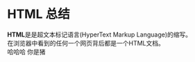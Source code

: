 # HTML 总结  

**HTML**是是超文本标记语言(HyperText Markup Language)的缩写。  
在浏览器中看到的任何一个网页背后都是一个HTML文档。  
哈哈哈
你是猪

